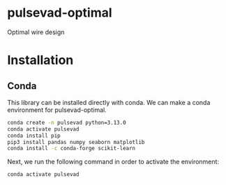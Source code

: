 # pulsevad-optimal
Optimal wire design

# Installation 

## Conda

This library can be installed directly with conda. We can make a conda environment for pulsevad-optimal.

```bash
conda create -n pulsevad python=3.13.0
conda activate pulsevad
conda install pip
pip3 install pandas numpy seaborn matplotlib
conda install -c conda-forge scikit-learn
```

Next, we run the following command in order to activate the environment:

```bash
conda activate pulsevad
```